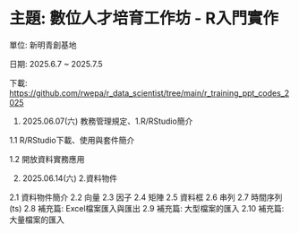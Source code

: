 # 主題: 數位人才培育工作坊 - R入門實作

單位: 新明青創基地

日期: 2025.6.7 ~ 2025.7.5

下載: https://github.com/rwepa/r_data_scientist/tree/main/r_training_ppt_codes_2025


1. 2025.06.07(六) 教務管理規定、1.R/RStudio簡介

  1.1 R/RStudio下載、使用與套件簡介
  
  1.2 開放資料實務應用

2. 2025.06.14(六) 2.資料物件

  2.1 資料物件簡介
  2.2 向量
  2.3 因子
  2.4 矩陣
  2.5 資料框
  2.6 串列
  2.7 時間序列 (ts)
  2.8 補充篇: Excel檔案匯入與匯出
  2.9 補充篇: 大型檔案的匯入
  2.10 補充篇: 大量檔案的匯入
